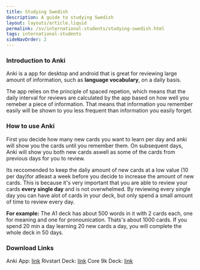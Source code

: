 ```yaml
---
title: Studying Swedish
description: A guide to studying Swedish
layout: layouts/article.liquid
permalink: /sv/international-students/studying-swedish.html
tags: international-students
sideNavOrder: 2
---
```


### Introduction to Anki

Anki is a app for desktop and android that is great for reviewing large amount of information, such as **language vocabulary**, on a daily basis.

The app relies on the principle of spaced repetion, which means that the daily interval for reviews are calculated by the app based on how well you remeber a piece of information. That means that information you remember easily will be shown to you less frequent than information you easily forget.

### How to use Anki

First you decide how many new cards you want to learn per day and anki will show you the cards until you remember them. On subsequent days, Anki will show you both new cards aswell as some of the cards from previous days for you to review.

Its reccomended to keep the daliy amount of new cards at a low value (10 per day)for atleast a week before you decide to increase the amount of new cards. This is because it's very important that you are able to review your cards **every single day** and is not overwhelmed. By reviewing every single day you can have alot of cards in your deck, but only spend a small amount of time to review every day.

**For example:** The A1 deck has about 500 words in it with 2 cards each, one for meaning and one for pronounication. Thats's about 1000 cards. If you spend 20 min a day learning 20 new cards a day, you will complete the whole deck in 50 days.

### Download Links

Anki App: [link](https://apps.ankiweb.net/) Rivstart Deck: [link](https://github.com/rotmoss/SwedishCoreVocab-AnkiScript/releases/download/1.0/Rivstart_Deck.colpkg) Core 9k Deck: [link](https://github.com/rotmoss/SwedishCoreVocab-AnkiScript/releases/download/1.0/Core_9k_Deck.colpkg)